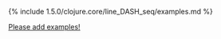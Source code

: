 {% include 1.5.0/clojure.core/line_DASH_seq/examples.md %}

[Please add examples!](https://github.com/arrdem/grimoire/edit/master/_includes/1.6.0/clojure.core/line_DASH_seq/examples.md)

